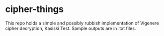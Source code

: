# cipher-things
This repo holds a simple and possibly rubbish implementation of Vigenere cipher decryption, Kasiski Test.
Sample outputs are in .txt files.
